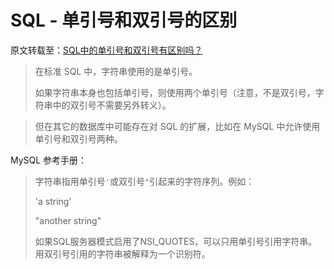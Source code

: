 # SQL - 单引号和双引号的区别

原文转载至：[SQL中的单引号和双引号有区别吗？](https://segmentfault.com/q/1010000000236690)

>在标准 SQL 中，字符串使用的是单引号。
>
>如果字符串本身也包括单引号，则使用两个单引号（注意，不是双引号，字符串中的双引号不需要另外转义）。
<!--more-->
>但在其它的数据库中可能存在对 SQL 的扩展，比如在 MySQL 中允许使用单引号和双引号两种。


MySQL 参考手册：

>字符串指用单引号`'`或双引号`"`引起来的字符序列。例如：
>
>'a string'
>
>"another string"
>
>如果SQL服务器模式启用了NSI_QUOTES，可以只用单引号引用字符串。用双引号引用的字符串被解释为一个识别符。